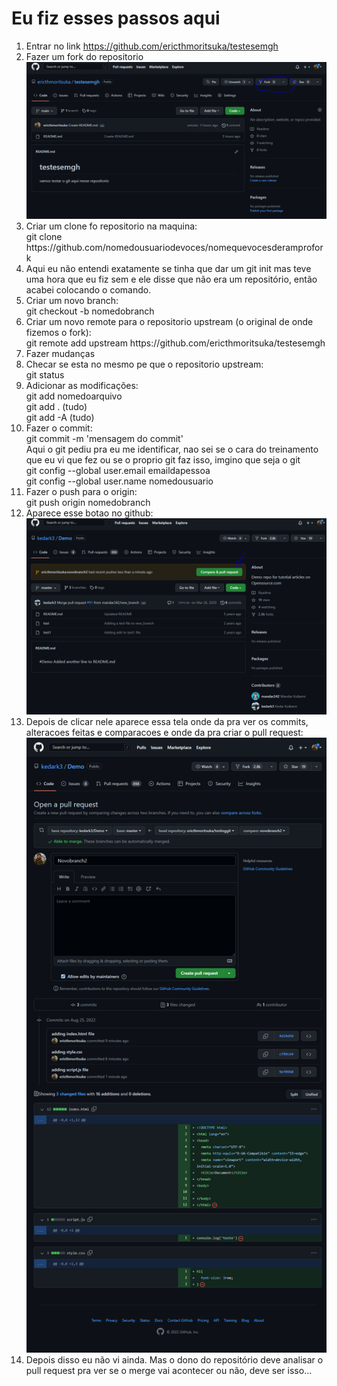 <h1>Eu fiz esses passos aqui</h1>
  <ol>
    <li>Entrar no link <a href="https://github.com/ericthmoritsuka/testesemgh">https://github.com/ericthmoritsuka/testesemgh</a></li>
    <li>
      Fazer um fork do repositorio
      <img src="./img/1.PNG" alt="">
    </li>
    <li>
      Criar um clone fo repositorio na maquina: <br>
      <span class="code">git clone https://github.com/nomedousuariodevoces/nomequevocesderamprofork</span>
    </li>
    <li>Aqui eu não entendi exatamente se tinha que dar um <span class="code">git init</span> mas teve uma hora que eu fiz sem e ele disse que não era um repositório, então acabei colocando o comando.</li>
    <li>
      Criar um novo branch: <br>
      <span class="code">git checkout -b nomedobranch</span>
    </li>
    <li>
      Criar um novo remote para o repositorio upstream (o original de onde fizemos o fork): <br>
      <span class="code">git remote add upstream https://github.com/ericthmoritsuka/testesemgh</span>
    </li>
    <li>Fazer mudanças</li>
    <li>
      Checar se esta no mesmo pe que o repositorio upstream: <br>
      <span class="code">git status</span>
    </li>
    <li>
      Adicionar as modificações: <br>
      <span class="code">git add nomedoarquivo</span><br>
      <span class="code">git add . (tudo)</span><br>
      <span class="code">git add -A (tudo)</span>
    </li>
    <li>
      Fazer o commit: <br>
      <span class="code">git commit -m 'mensagem do commit'</span><br>
      <span class="aviso">Aqui o git pediu pra eu me identificar, nao sei se o cara do treinamento que eu vi que fez ou se o proprio git faz isso, imgino que seja o git</span><br>
      <span class="aviso code">git config --global user.email emaildapessoa<br>
        git config --global user.name nomedousuario
      </span>
    </li>
    <li>
      Fazer o push para o origin: <br>
      <span class="code">git push origin nomedobranch</span><br>
    </li>
    <li>
      Aparece esse botao no github: <br>
      <img src="./img/2.PNG" alt="">
    </li>
    <li>
      Depois de clicar nele aparece essa tela onde da pra ver os commits, alteracoes feitas e comparacoes e onde da pra criar o pull request: <br>
      <img src="./img/3.PNG" alt="">
    </li>
    <li>
      Depois disso eu não vi ainda. Mas o dono do repositório deve analisar o pull request pra ver se o merge vai acontecer ou não, deve ser isso...
    </li>
  </ol>
